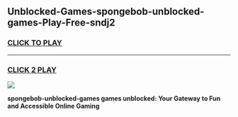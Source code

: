 
## Unblocked-Games-spongebob-unblocked-games-Play-Free-sndj2
<h3>
<a href="https://premium76.site?title=spongebob-unblocked-games&ref=23A">CLICK TO PLAY</a></h3>
<hr>

<h3>
<a href="https://premium76.site?title=spongebob-unblocked-games&ref=23A">CLICK 2 PLAY</a>
  
</h3>

<a href="https://premium76.site?title=spongebob-unblocked-games&ref=23A"><img src="https://clearcache.store/games.png"></a>


**spongebob-unblocked-games games unblocked: Your Gateway to Fun and Accessible Online Gaming**
